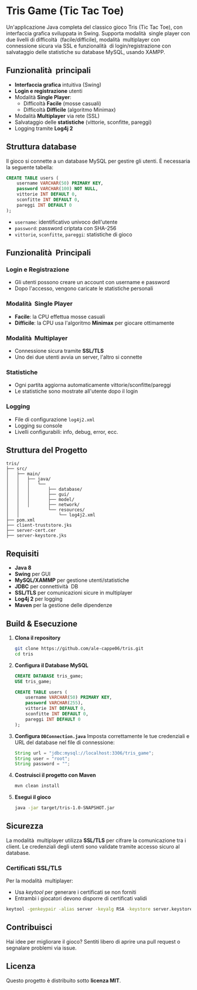 
# Tris Game (Tic Tac Toe)

Un'applicazione Java completa del classico gioco Tris (Tic Tac Toe), con interfaccia grafica sviluppata in Swing. Supporta modalità  single player con due livelli di difficoltà  (facile/difficile), modalità  multiplayer con connessione sicura via SSL e funzionalità  di login/registrazione con salvataggio delle statistiche su database MySQL, usando XAMPP.

## Funzionalità  principali

- **Interfaccia grafica** intuitiva (Swing)
- **Login e registrazione** utenti
- Modalità **Single Player**:
  - Difficoltà **Facile** (mosse casuali)
  - Difficoltà **Difficile** (algoritmo Minimax)
- Modalità **Multiplayer** via rete (SSL)
- Salvataggio delle **statistiche** (vittorie, sconfitte, pareggi)
- Logging tramite **Log4j 2**

## Struttura database

Il gioco si connette a un database MySQL per gestire gli utenti. È necessaria la seguente tabella:

```sql
CREATE TABLE users (
    username VARCHAR(50) PRIMARY KEY,
    password VARCHAR(100) NOT NULL,
    vittorie INT DEFAULT 0,
    sconfitte INT DEFAULT 0,
    pareggi INT DEFAULT 0
);
```

- `username`: identificativo univoco dell'utente
- `password`: password criptata con SHA-256
- `vittorie`, `sconfitte`, `pareggi`: statistiche di gioco

## Funzionalità  Principali

### Login e Registrazione
- Gli utenti possono creare un account con username e password
- Dopo l'accesso, vengono caricate le statistiche personali

### Modalità  Single Player
- **Facile**: la CPU effettua mosse casuali
- **Difficile**: la CPU usa l'algoritmo **Minimax** per giocare ottimamente

### Modalità  Multiplayer
- Connessione sicura tramite **SSL/TLS**
- Uno dei due utenti avvia un server, l'altro si connette

### Statistiche
- Ogni partita aggiorna automaticamente vittorie/sconfitte/pareggi
- Le statistiche sono mostrate all'utente dopo il login

### Logging
- File di configurazione `log4j2.xml`
- Logging su console
- Livelli configurabili: info, debug, error, ecc.

## Struttura del Progetto

```
tris/
├── src/
│   ├── main/
│   │   ├── java/
│   │   │   └── 
│   │   │       ├── database/
│   │   │       ├── gui/
│   │   │       ├── model/
│   │   │       ├── network/
│   │           └── resources/
│   │       		└── log4j2.xml
├── pom.xml
├── client-truststore.jks
├── server-cert.cer
├── server-keystore.jks
```

## Requisiti

- **Java 8**
- **Swing** per GUI
- **MySQL/XAMMP** per gestione utenti/statistiche
- **JDBC** per connettività  DB
- **SSL/TLS** per comunicazioni sicure in multiplayer
- **Log4j 2** per logging
- **Maven** per la gestione delle dipendenze

## Build & Esecuzione

1. **Clona il repository**
   ```bash
   git clone https://github.com/ale-cappe06/tris.git
   cd tris
   ```

2. **Configura il Database MySQL**
   ```sql
   CREATE DATABASE tris_game;
   USE tris_game;

   CREATE TABLE users (
       username VARCHAR(50) PRIMARY KEY,
       password VARCHAR(255),
       vittorie INT DEFAULT 0,
       sconfitte INT DEFAULT 0,
       pareggi INT DEFAULT 0
   );
   ```

3. **Configura `DBConnection.java`**
   Imposta correttamente le tue credenziali e URL del database nel file di connessione:
   ```java
   String url = "jdbc:mysql://localhost:3306/tris_game";
   String user = "root";
   String password = "";
   ```

4. **Costruisci il progetto con Maven**
   ```bash
   mvn clean install
   ```

5. **Esegui il gioco**
   ```bash
   java -jar target/tris-1.0-SNAPSHOT.jar
   ```

## Sicurezza

La modalità  multiplayer utilizza **SSL/TLS** per cifrare la comunicazione tra i client.
Le credenziali degli utenti sono validate tramite accesso sicuro al database.

### Certificati SSL/TLS

Per la modalità  multiplayer:
- Usa _keytool_ per generare i certificati se non forniti
- Entrambi i giocatori devono disporre di certificati validi

```bash
keytool -genkeypair -alias server -keyalg RSA -keystore server.keystore -storepass password
```

## Contribuisci

Hai idee per migliorare il gioco? Sentiti libero di aprire una pull request o segnalare problemi via issue.

## Licenza

Questo progetto è distribuito sotto **licenza MIT**.
